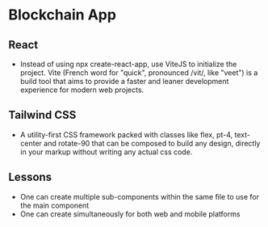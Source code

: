 # Blockchain App

## React

- Instead of using npx create-react-app, use ViteJS to initialize the project. Vite (French word for "quick", pronounced /vit/, like "veet") is a build tool that aims to provide a faster and leaner development experience for modern web projects.

## Tailwind CSS

- A utility-first CSS framework packed with classes like flex, pt-4, text-center and rotate-90 that can be composed to build any design, directly in your markup without writing any actual css code.

## Lessons

- One can create multiple sub-components within the same file to use for the main component
- One can create simultaneously for both web and mobile platforms
